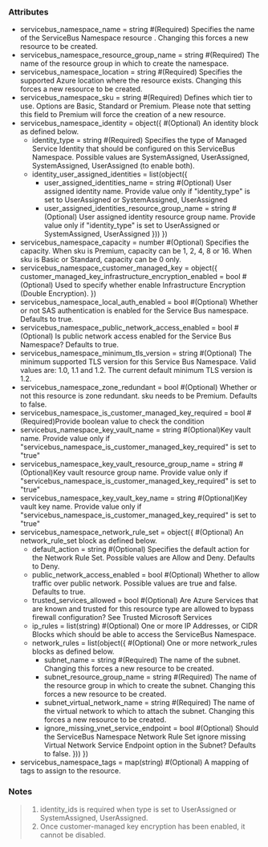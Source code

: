 ### Attributes

- servicebus_namespace_name                = string #(Required) Specifies the name of the ServiceBus Namespace resource . Changing this forces a new resource to be created.
- servicebus_namespace_resource_group_name = string #(Required) The name of the resource group in which to create the namespace.
- servicebus_namespace_location            = string #(Required) Specifies the supported Azure location where the resource exists. Changing this forces a new resource to be created.
- servicebus_namespace_sku                 = string #(Required) Defines which tier to use. Options are Basic, Standard or Premium. Please note that setting this field to Premium will force the creation of a new resource.
- servicebus_namespace_identity = object({          #(Optional) An identity block as defined below.
	- identity_type = string                          #(Required) Specifies the type of Managed Service Identity that should be configured on this ServiceBus Namespace. Possible values are SystemAssigned, UserAssigned, SystemAssigned, UserAssigned (to enable both).
    - identity_user_assigned_identities = list(object({
		- user_assigned_identities_name                = string #(Optional) User assigned identity name. Provide value only if "identity_type" is set to UserAssigned or SystemAssigned, UserAssigned
        - user_assigned_identities_resource_group_name = string #(Optional) User assigned identity resource group name. Provide value only if "identity_type" is set to UserAssigned or SystemAssigned, UserAssigned
      }))
    })
- servicebus_namespace_capacity = number #(Optional) Specifies the capacity. When sku is Premium, capacity can be 1, 2, 4, 8 or 16. When sku is Basic or Standard, capacity can be 0 only.
- servicebus_namespace_customer_managed_key = object({
      customer_managed_key_infrastructure_encryption_enabled = bool #(Optional) Used to specify whether enable Infrastructure Encryption (Double Encryption).
    })
- servicebus_namespace_local_auth_enabled               = bool   #(Optional) Whether or not SAS authentication is enabled for the Service Bus namespace. Defaults to true.
- servicebus_namespace_public_network_access_enabled    = bool   #(Optional) Is public network access enabled for the Service Bus Namespace? Defaults to true.
- servicebus_namespace_minimum_tls_version              = string #(Optional) The minimum supported TLS version for this Service Bus Namespace. Valid values are: 1.0, 1.1 and 1.2. The current default minimum TLS version is 1.2.
- servicebus_namespace_zone_redundant                   = bool   #(Optional) Whether or not this resource is zone redundant. sku needs to be Premium. Defaults to false.
- servicebus_namespace_is_customer_managed_key_required = bool   #(Required)Provide boolean value to check the condition
- servicebus_namespace_key_vault_name                   = string #(Optional)Key vault name. Provide value only if "servicebus_namespace_is_customer_managed_key_required" is set to "true"
- servicebus_namespace_key_vault_resource_group_name    = string #(Optional)Key vault resource group name. Provide value only if "servicebus_namespace_is_customer_managed_key_required" is set to "true"
- servicebus_namespace_key_vault_key_name               = string #(Optional)Key vault key name. Provide value only if "servicebus_namespace_is_customer_managed_key_required" is set to "true"
- servicebus_namespace_network_rule_set = object({               #(Optional) An network_rule_set block as defined below.
	- default_action                = string                       #(Optional) Specifies the default action for the Network Rule Set. Possible values are Allow and Deny. Defaults to Deny.
    - public_network_access_enabled = bool                         #(Optional) Whether to allow traffic over public network. Possible values are true and false. Defaults to true.
    - trusted_services_allowed      = bool                         #(Optional) Are Azure Services that are known and trusted for this resource type are allowed to bypass firewall configuration? See Trusted Microsoft Services
    - ip_rules                      = list(string)                 #(Optional) One or more IP Addresses, or CIDR Blocks which should be able to access the ServiceBus Namespace.
    - network_rules = list(object({                                #(Optional) One or more network_rules blocks as defined below.
		- subnet_name                          = string              #(Required) The name of the subnet. Changing this forces a new resource to be created.
        - subnet_resource_group_name           = string              #(Required) The name of the resource group in which to create the subnet. Changing this forces a new resource to be created.
        - subnet_virtual_network_name          = string              #(Required) The name of the virtual network to which to attach the subnet. Changing this forces a new resource to be created.
        - ignore_missing_vnet_service_endpoint = bool                #(Optional) Should the ServiceBus Namespace Network Rule Set ignore missing Virtual Network Service Endpoint option in the Subnet? Defaults to false.
      }))
    })
- servicebus_namespace_tags = map(string) #(Optional) A mapping of tags to assign to the resource.

### Notes

> 1.  identity_ids is required when type is set to UserAssigned or SystemAssigned, UserAssigned.
> 2.  Once customer-managed key encryption has been enabled, it cannot be disabled.
